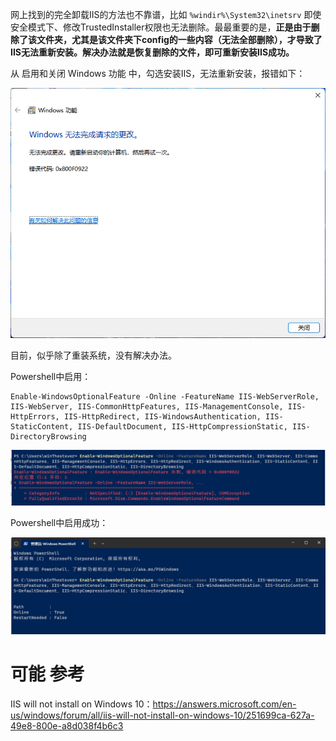

网上找到的完全卸载IIS的方法也不靠谱，比如 `%windir%\System32\inetsrv` 即使安全模式下、修改TrustedInstaller权限也无法删除。最最重要的是，**正是由于删除了该文件夹，尤其是该文件夹下config的一些内容（无法全部删除），才导致了IIS无法重新安装。解决办法就是恢复删除的文件，即可重新安装IIS成功。**

从 启用和关闭 Windows 功能 中，勾选安装IIS，无法重新安装，报错如下：

![](img/20230209003901.png)  

目前，似乎除了重装系统，没有解决办法。

Powershell中启用：

```shell
Enable-WindowsOptionalFeature -Online -FeatureName IIS-WebServerRole, IIS-WebServer, IIS-CommonHttpFeatures, IIS-ManagementConsole, IIS-HttpErrors, IIS-HttpRedirect, IIS-WindowsAuthentication, IIS-StaticContent, IIS-DefaultDocument, IIS-HttpCompressionStatic, IIS-DirectoryBrowsing
```

![](img/20230209005612.png)  

Powershell中启用成功：

![](img/20230209084046.png)  

# 可能 参考

IIS will not install on Windows 10：https://answers.microsoft.com/en-us/windows/forum/all/iis-will-not-install-on-windows-10/251699ca-627a-49e8-800e-a8d038f4b6c3



